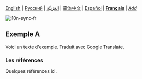 [English](README.md) | [Русский](README-ru.md) | [العَرَبِيَّة](README-ar.md) | [简体中文](README-zh-Hans.md) | [Español](README-es.md) | **[Français](README-fr.md)** | *[Add](https://github.com/markdown-localization/markdown-localization-spec#workflow)* <!-- @l10n:h -->

<!-- @l10n:ignore start -->
![l10n-sync-fr](https://github.com/markdown-localization/markdown-localization-spec/workflows/l10n-sync-fr/badge.svg)
<!-- @l10n:ignore end -->

<!-- @l10n:p
## Example A

Here is a text of example.
@l10n:p -->
## Exemple A

Voici un texte d'exemple. Traduit avec Google Translate.

<!-- @l10n:p
### References

Some references here.
@l10n:p -->
### Les références

Quelques références ici.
